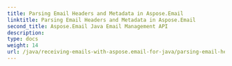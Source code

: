 ```yaml
---
title: Parsing Email Headers and Metadata in Aspose.Email
linktitle: Parsing Email Headers and Metadata in Aspose.Email
second_title: Aspose.Email Java Email Management API
description: 
type: docs
weight: 14
url: /java/receiving-emails-with-aspose.email-for-java/parsing-email-headers-and-metadata/
---
```


